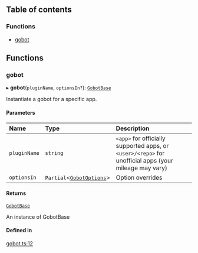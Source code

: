 ## Table of contents

### Functions

- [gobot](api.md#gobot)

## Functions

### gobot

▸ **gobot**(`pluginName`, `optionsIn?`): [`GobotBase`](../classes/GobotBase.GobotBase.md)

Instantiate a gobot for a specific app.

#### Parameters

| Name | Type | Description |
| :------ | :------ | :------ |
| `pluginName` | `string` | `<app>` for officially supported apps, or `<user>/<repo>` for unofficial apps (your mileage may vary) |
| `optionsIn` | `Partial`\<[`GobotOptions`](../interfaces/GobotBase.GobotOptions.md)\> | Option overrides |

#### Returns

[`GobotBase`](../classes/GobotBase.GobotBase.md)

An instance of GobotBase

#### Defined in

[gobot.ts:12](https://github.com/benallfree/gobot/blob/d9f6ceb/src/gobot.ts#L12)

